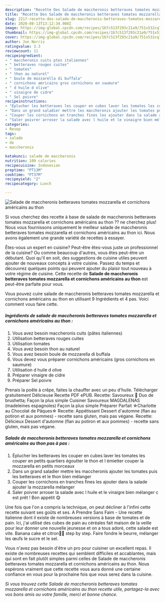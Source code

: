 ```yaml
---
description: "Recette Des Salade de maccheronis betteraves tomates mozzarella et cornichons américains au thon"
title: "Recette Des Salade de maccheronis betteraves tomates mozzarella et cornichons américains au thon"
slug: 2217-recette-des-salade-de-maccheronis-betteraves-tomates-mozzarella-et-cornichons-americains-au-thon
date: 2020-08-13T13:12:34.980Z
image: https://img-global.cpcdn.com/recipes/1b7c513f293c21a9/751x532cq70/salade-de-maccheronis-betteraves-tomates-mozzarella-et-cornichons-americains-au-thon-photo-principale-de-la-recette.jpg
thumbnail: https://img-global.cpcdn.com/recipes/1b7c513f293c21a9/751x532cq70/salade-de-maccheronis-betteraves-tomates-mozzarella-et-cornichons-americains-au-thon-photo-principale-de-la-recette.jpg
cover: https://img-global.cpcdn.com/recipes/1b7c513f293c21a9/751x532cq70/salade-de-maccheronis-betteraves-tomates-mozzarella-et-cornichons-americains-au-thon-photo-principale-de-la-recette.jpg
author: Jon Norris
ratingvalue: 3.3
reviewcount: 11
recipeingredient:
- " maccheronis cuits ptes italiennes"
- " betteraves rouges cuites"
- " tomates"
- " thon au naturel"
- " boule de mozzarella di buffala"
- " cornichons amricains gros cornichons en saumure"
- " d huile d olive"
- " vinaigre de cidre"
- " Sel poivre"
recipeinstructions:
- "Éplucher les betteraves les couper en cubes laver les tomates les couper en petits quartiers égoutter le thon et l émietter couper la mozzarella en petits morceaux"
- "Dans un grand saladier mettre les maccheronis ajouter les tomates puis les betteraves et le thon bien mélanger"
- "Couper les cornichons en tranches fines les ajouter dans la salade ajouter la mozzarella mélanger"
- "Saler poivrer arroser la salade avec l huile et le vinaigre bien mélanger c est prêt ! Bon appétit 😋"
categories:
- Resep
tags:
- salade
- de
- maccheronis

katakunci: salade de maccheronis 
nutrition: 109 calories
recipecuisine: Indonesian
preptime: "PT13M"
cooktime: "PT37M"
recipeyield: "2"
recipecategory: Lunch

---
```



![Salade de maccheronis betteraves tomates mozzarella et cornichons américains au thon](https://img-global.cpcdn.com/recipes/1b7c513f293c21a9/751x532cq70/salade-de-maccheronis-betteraves-tomates-mozzarella-et-cornichons-americains-au-thon-photo-principale-de-la-recette.jpg)

Si vous cherchez des recette à base de salade de maccheronis betteraves tomates mozzarella et cornichons américains au thon ?? ne cherchez plus! Nous vous fournissons uniquement le meilleur salade de maccheronis betteraves tomates mozzarella et cornichons américains au thon ici. Nous avons également une grande variété de recettes à essayer.

Êtes-vous un expert en cuisine? Peut-être êtes-vous juste un professionnel de la cuisine? Ou comme beaucoup d'autres, vous êtes peut-être un débutant. Quoi qu'il en soit, des suggestions de cuisine utiles peuvent ajouter de nouveaux concepts à votre cuisine. Passez du temps et découvrez quelques points qui peuvent ajouter du plaisir tout nouveau à votre régime de cuisine. Cette recette de <strong> Salade de maccheronis betteraves tomates mozzarella et cornichons américains au thon </strong> est peut-être parfaite pour vous.

<!--inarticleads1-->

Vous pouvez cuire salade de maccheronis betteraves tomates mozzarella et cornichons américains au thon en utilisant 9 Ingrédients et 4 pas. Voici comment vous faire cette.

##### Ingrédients de salade de maccheronis betteraves tomates mozzarella et cornichons américains au thon :

1. Vous avez besoin  maccheronis cuits (pâtes italiennes)
1. Utilisation  betteraves rouges cuites
1. Utilisation  tomates
1. Vous avez besoin  thon au naturel
1. Vous avez besoin  boule de mozzarella di buffala
1. Vous devez vous préparer  cornichons américains (gros cornichons en saumure)
1. Utilisation  d huile d olive
1. Préparer  vinaigre de cidre
1. Préparer  Sel poivre


Prenais la poêle à crêpe, faites la chauffer avec un peu d&#39;huile. Télécharger gratuitement Délicieuse Recette PDF ePUB. Recette: Savoureux 🌺 Duo de brushetta; Façon la plus simple Cuisiner Savoureux MAGDALENAS (madeleines espagnoles) Façon la plus simple Préparer Parfait ☆Charlotte au Chocolat de Pâques☆ Recette: Appétissant Dessert d&#39;automne (flan au potiron et aux pommes) - recette sans gluten, mais pas végane. Recette: Délicieux Dessert d&#39;automne (flan au potiron et aux pommes) - recette sans gluten, mais pas végane. 

<!--inarticleads2-->

##### Salade de maccheronis betteraves tomates mozzarella et cornichons américains au thon pas à pas :

1. Éplucher les betteraves les couper en cubes laver les tomates les couper en petits quartiers égoutter le thon et l émietter couper la mozzarella en petits morceaux
1. Dans un grand saladier mettre les maccheronis ajouter les tomates puis les betteraves et le thon bien mélanger
1. Couper les cornichons en tranches fines les ajouter dans la salade ajouter la mozzarella mélanger
1. Saler poivrer arroser la salade avec l huile et le vinaigre bien mélanger c est prêt ! Bon appétit 😋


Une fois que l&#39;on a compris la technique, on peut décliner à l&#39;infini cette recette suivant ses goûts et ses. A Prendre Sans Faim - Une recette italienne dont il existe de nombreuses versions à base de tomates et de pain. Ici, j&#39;ai utilisé des cubes de pain au céréales fait maison de la veille pour leur donner une nouvelle jeunesse et on a tous adoré, cette salade est vite. Banana cake et citron🍌🍋 step by step. Faire fondre le beurre, mélanger les œufs le sucre et le sel. 

<!--inarticleads1-->

<p>
Vous n'avez pas besoin d'être un pro pour cuisiner un excellent repas. Il existe de nombreuses recettes qui semblent difficiles et accablantes, mais qui sont en fait plutôt simples parmi celles de Salade de maccheronis betteraves tomates mozzarella et cornichons américains au thon. Nous espérons vraiment que cette recette vous aura donné une certaine confiance en vous pour la prochaine fois que vous serez dans la cuisine.
</p>

<p>
<i>Si vous trouvez cette Salade de maccheronis betteraves tomates mozzarella et cornichons américains au thon recette utile, partagez-la avec vos bons amis ou votre famille, merci et bonne chance.</i>
</p>
